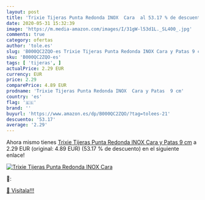 ```yaml
---
layout: post
title: 'Trixie Tijeras Punta Redonda INOX  Cara  al 53.17 % de descuento'
date: 2020-05-31 15:32:39
image: 'https://m.media-amazon.com/images/I/31gW-l53d1L._SL400_.jpg'
comments: true
category: ofertas
author: 'tole.es'
slug: 'B000QC2ZQO-es Trixie Tijeras Punta Redonda INOX Cara y Patas 9 cm'
sku: 'B000QC2ZQO-es'
tags: [ 'tijeras', ]
actualPrice: 2.29 EUR
currency: EUR
price: 2.29
comparePrice: 4.89 EUR
prodname: 'Trixie Tijeras Punta Redonda INOX  Cara y Patas  9 cm'
country: 'es'
flag: '🇪🇸'
brand: ''
buyurl: 'https://www.amazon.es/dp/B000QC2ZQO/?tag=tolees-21'
descuento: '53.17'
average: '2.29'
---
```


Ahora mismo tienes [Trixie Tijeras Punta Redonda INOX  Cara y Patas  9 cm](https://www.amazon.es/dp/B000QC2ZQO/?tag=tolees-21) a 2.29 EUR (original: 4.89 EUR) (53.17 %  de descuento) en el siguiente enlace!

[![Trixie Tijeras Punta Redonda INOX  Cara ](https://m.media-amazon.com/images/I/31gW-l53d1L._SL400_.jpg)](https://www.amazon.es/dp/B000QC2ZQO/?tag=tolees-21)

🔎:


[🛒 Visítala!!!](https://www.amazon.es/dp/B000QC2ZQO/?tag=tolees-21)
